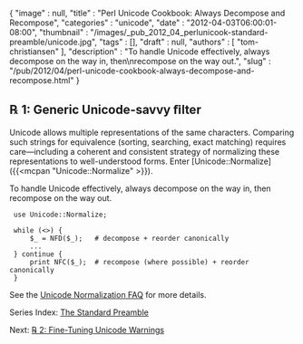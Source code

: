 {
   "image" : null,
   "title" : "Perl Unicode Cookbook: Always Decompose and Recompose",
   "categories" : "unicode",
   "date" : "2012-04-03T06:00:01-08:00",
   "thumbnail" : "/images/_pub_2012_04_perlunicook-standard-preamble/unicode.jpg",
   "tags" : [],
   "draft" : null,
   "authors" : [
      "tom-christiansen"
   ],
   "description" : "To handle Unicode effectively, always decompose on the way in, then\nrecompose on the way out.",
   "slug" : "/pub/2012/04/perl-unicode-cookbook-always-decompose-and-recompose.html"
}



**℞ 1: Generic Unicode-savvy ﬁlter**
------------------------------------

Unicode allows multiple representations of the same characters. Comparing such strings for equivalence (sorting, searching, exact matching) requires care—including a coherent and consistent strategy of normalizing these representations to well-understood forms. Enter [Unicode::Normalize]({{<mcpan "Unicode::Normalize" >}}).

To handle Unicode effectively, always decompose on the way in, then recompose on the way out.

     use Unicode::Normalize;

     while (<>) {
         $_ = NFD($_);   # decompose + reorder canonically
         ...
     } continue {
         print NFC($_);  # recompose (where possible) + reorder canonically
     }

See the [Unicode Normalization FAQ](http://www.unicode.org/faq/normalization.html) for more details.

Series Index: [The Standard Preamble](/pub/2012/04/perlunicook-standard-preamble.html)

Next: [℞ 2: Fine-Tuning Unicode Warnings](/pub/2012/04/perl-unicook-fine-tuning-warnings.html)
